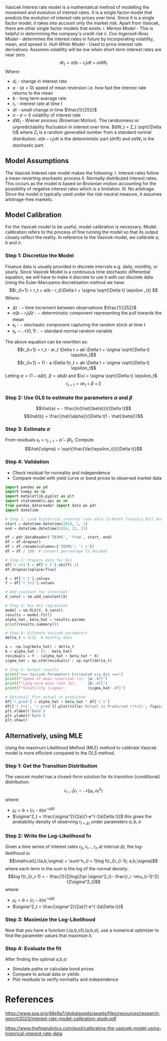 Vasicek Interest rate model is a mathematical method of modelling the movement and evolution of interest rates. It is a single factor model that predicts the evolution of interest rate prices over time. Since it is a single factor model, it takes into account only the market risk.
Apart from Vasicek, there are other single factor models that exists:
	i. *Merton Model -* This is helpful in determining the company's credit risk
	ii. *Cox-Ingersoll-Ross Model -* determines the interest rates in future by incorporating volatility, mean, and spread
	iii. *Hull-White Model -* Used to price interest rate derivatives. Assumes volatility will be low when short-term interest rates are near zero.
$$dr_t = a(b -r_t)dt + \sigma dW_t$$
Where:

- $d_t$ - change in interest rate
- $a$ - $(a > 0)$ speed of mean reversion i.e. how fast the interest rate returns to the mean
- $b$ - long term average rate
- $r_t$ - interest rate at time $t$
- $dt$ - small change in time $\frac{1}{252}$
- $\sigma$ - $\sigma > 0$ volatility of interest rate
- $dW_t$ - Wiener process (Brownian Motion). The randomness or unpredictability fluctuation in interest over time. $dW_t = Z_t  \sqrt{\Delta t}$  where $Z_t$ is a random generated number from a standard normal distribution.
$a(b-r_t)dt$ is the deterministic part (drift) and $\sigma dW_t$ is the stochastic part.

## Model Assumptions
The Vasicek Interest rate model makes the following:
	I. Interest rates follow a mean-reverting stochastic process
	II. Normally distributed interest rates. This occurs as the model is based on Brownian motion accounting for the possibility of negative interest rates which is a limitation.
	III. No arbitrage. Since the model is typically used under the risk-neutral measure, it assumes arbitrage-free markets.
## Model Calibration

For the Vasicek model to be useful, model calibration is necessary. Model calibration refers to the process of fine turning the model so that its output closely reflect the reality. In reference to the Vasicek model, we calibrate $a,b$ and $\sigma$. 

### Step 1: Discretize the Model
Finance data is usually provided in discrete intervals e.g. daily, monthly, or yearly. Since Vasicek Model is a continuous time stochastic differential equation, we will have to make it discrete to use it with our discrete data. Using the Euler-Maruyama discretisation method we have:
$$r_{t+1} = r_t + a(b - r_t)\Delta t + \sigma \sqrt{\Delta t} \epsilon _{t} $$
Where:
- $\Delta t : -$ time increment between observations $\frac{1}{252}$
- $a (b -r_t) \Delta t :-$ deterministic component representing the pull towards the mean
- $\epsilon _t : -$ stochastic component capturing the random stock at time $t$
- $\epsilon _t \sim \mathcal{N}(0,1) :-$ standard normal random variable

The above equation can be rewritten as:
$$r_{t+1} = r_t - ar_t \Delta t + ab \Delta t + \sigma \sqrt{\Delta t} \epsilon_t$$
$$r_{t+1} = (1 - a \Delta t)r_t + ab \Delta t + \sigma \sqrt{\Delta t} \epsilon_t$$
Letting $\alpha = (1-a\Delta t)$, $\beta = ab\Delta t$ and $\xi = \sigma \sqrt{\Delta t} \epsilon_t$ 
$$r_{t+1}  = \alpha r_t + \beta + \xi$$
### Step 2: Use OLS to estimate the parameters $\alpha$ and $\beta$
$$\hat{a} = - \frac{In(\hat{\beta})}{\Delta t}$$
$$\hat{b} = \frac{\hat{\alpha}}{\Delta t(1 - \hat{\beta})}$$
### Step 3: Estimate $\sigma$
From residuals $\epsilon_t = r_{t +1} - \hat{\alpha}- \hat{\beta} r_t$, Compute
$$\hat{\sigma} = \sqrt{\frac{Var(\epsilon_t)}{\Delta t}}$$
### Step 4: Validation
- Check residual for normality and independence
- Compare model with yield curve or bond prices to observed market data

```py
import pandas as pd
import numpy as np
import matplotlib.pyplot as plt
import statsmodels.api as sm
from pandas_datareader import data as pdr
import datetime

# Step 1: Load historical interest rate data (3-Month Treasury Bill Rate)
start = datetime.datetime(2010, 1, 1)
end = datetime.datetime(2024, 12, 31)

df = pdr.DataReader('TB3MS', 'fred', start, end)
df = df.dropna()
df = df.rename(columns={'TB3MS': 'r_t'})
df = df / 100  # convert percentage to decimal

# Step 2: Prepare data for OLS
df['r_t+1'] = df['r_t'].shift(-1)
df.dropna(inplace=True)

X = df['r_t'].values
Y = df['r_t+1'].values

# Add constant for intercept
X_const = sm.add_constant(X)

# Step 3: Run OLS regression
model = sm.OLS(Y, X_const)
results = model.fit()
alpha_hat, beta_hat = results.params
print(results.summary())

# Step 4: Estimate Vasicek parameters
delta_t = 1/12  # monthly data

a = -np.log(beta_hat) / delta_t
b = alpha_hat / (1 - beta_hat)
residuals = Y - (alpha_hat + beta_hat * X)
sigma_hat = np.std(residuals) / np.sqrt(delta_t)

# Step 5: Output results
print("=== Vasicek Parameters Estimated via OLS ===")
print(f"Speed of mean reversion (a): {a:.4f}")
print(f"Long-term mean rate (b):     {b:.4f}")
print(f"Volatility (sigma):          {sigma_hat:.4f}")

# Optional: Plot actual vs predicted
df['r_pred'] = alpha_hat + beta_hat * df['r_t']
df[['r_t+1', 'r_pred']].plot(title='Actual vs Predicted r(t+1)', figsize=(10, 5))
plt.xlabel('Date')
plt.ylabel('Rate')
plt.show()

```
## Alternatively, using MLE
Using the maximum Likelihood Method (MLE) method to calibrate Vasicek model is more efficient compared to the OLS method. 
### Step 1: Get the Transition Distribution
The vasicek model has a closed-form solution for its transition (conditional) distribution:
$$r_{t+1}| r_t \sim \mathcal{N}(\mu_t, \sigma^2 _t) $$
where:
- $\mu_t = b + (r_t -b)e^{-\alpha \Delta t}$
- $\sigma^2_t = \frac{\sigma^2}{2a}(1-e^{-2a\Delta t})$
this gives the probability density of observing $r_{t + \Delta t}$ under parameters $a,b,\sigma$

### Step 2: Write the Log-Likelihood fn
Given a time series of interest rates $r_0, r_1..., r_n$ at interval $\Delta t$, the log-likelihood is:
$$\mathcal{L}(a,b,\sigma) = \sum^n_{i = 1}log f(r_i|r_{i-1}; a,b,\sigma)$$
where each term in the sum is the log of the normal density:
$$log f(r_i|r_i-1) = - \frac{1}{2}log(2\pi \sigma^2_t)- \frac{r_i -\mu_{i-1}^2}{2\sigma^2_t}$$
where:
- $\mu_t = b + (r_t -b)e^{-\alpha \Delta t}$
- $\sigma^2_t = \frac{\sigma^2}{2a}(1-e^{-2a\Delta t})$
### Step 3: Maximize the Log-Likelihood
Now that you have a function L(a,b,σ)L(a,b,σ), use a numerical optimizer to find the parameter values that maximize it.

### Step 4: Evaluate the fit
After finding the optimal a,b,σ:
- Simulate paths or calculate bond prices
- Compare to actual data or yields
- Plot residuals to verify normality and independence
# References
https://www.soa.org/48e9a7/globalassets/assets/files/resources/research-report/2023/interest-rate-model-calibration-study.pdf

https://www.thefinanalytics.com/post/calibrating-the-vasicek-model-using-historical-interest-rate-data
